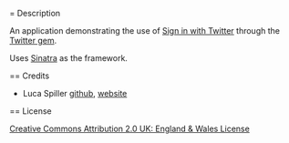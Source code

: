 = Description

An application demonstrating the use of [Sign in with 
Twitter](http://apiwiki.twitter.com/Sign-in-with-Twitter) through the 
[Twitter gem](http://twitter.rubyforge.org/).

Uses [Sinatra](http://www.sinatrarb.com/) as the framework.

== Credits

* Luca Spiller 
[github](http://www.github.com/lucaspiller/), 
[website](http//www.stackednotion.com)

== License

[Creative Commons Attribution 2.0 UK: England & Wales 
License](http://creativecommons.org/licenses/by/2.0/uk/)
